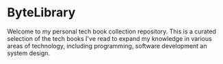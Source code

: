 # ByteLibrary
 Welcome to my personal tech book collection repository. This is a curated selection of the tech books I've read to expand my knowledge in various areas of technology, including programming, software development an system design.
